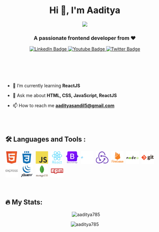<h1 align="center">Hi 👋, I'm Aaditya</h1>

<div id="header" align="center">
  <img src="https://media.giphy.com/media/M9gbBd9nbDrOTu1Mqx/giphy.gif" width="100"/>
</div>

<h3 align="center">A passionate frontend developer from ❤</h3>


<div id="badges" align="center">
  <a href="https://www.linkedin.com/in/aaditya-aaditya-759581207">
    <img src="https://img.shields.io/badge/LinkedIn-blue?style=for-the-badge&logo=linkedin&logoColor=white" alt="LinkedIn Badge"/>
  </a>
  <a href="your-youtube-URL">
    <img src="https://img.shields.io/badge/YouTube-red?style=for-the-badge&logo=youtube&logoColor=white" alt="Youtube Badge"/>
  </a>
  <a href="https://twitter.com/Aaditya45171299">
    <img src="https://img.shields.io/badge/Twitter-blue?style=for-the-badge&logo=twitter&logoColor=white" alt="Twitter Badge"/>
  </a>
</div>

<div align="center">
    <img src="https://komarev.com/ghpvc/?username=Aaditya785&style=flat-square&color=blue" alt=""/>
</div>

<br/>
<br/>
<br/>
<br/>

- 🌱 I’m currently learning **ReactJS**

- 💬 Ask me about **HTML, CSS, JavaScript, ReactJS**

- 📫 How to reach me **aadityasandil5@gmail.com**
</p>

<br/>
<br/>

## :hammer_and_wrench: Languages and Tools :
<div>
  <img src="https://github.com/devicons/devicon/blob/master/icons/html5/html5-original.svg" title="HTML5" alt="HTML" width="40" height="40"/>&nbsp;
  <img src="https://github.com/devicons/devicon/blob/master/icons/css3/css3-plain-wordmark.svg"  title="CSS3" alt="CSS" width="40" height="40"/>&nbsp;
  <img src="https://github.com/devicons/devicon/blob/master/icons/javascript/javascript-original.svg" title="JavaScript" alt="JavaScript" width="40" height="40"/>&nbsp;
  <img src="https://github.com/devicons/devicon/blob/master/icons/react/react-original-wordmark.svg" title="React" alt="React" width="40" height="40"/>&nbsp;
  <img src="https://github.com/devicons/devicon/blob/master/icons/bootstrap/bootstrap-original-wordmark.svg" title="Bootstrap" alt="Bootstrap" width="40" height="40"/>&nbsp;
  <img src="https://github.com/devicons/devicon/blob/master/icons/tailwindcss/tailwindcss-original-wordmark.svg" title="TailwindCss" alt="TailwindCSS" width="40" height="40"/>&nbsp;
  <img src="https://github.com/devicons/devicon/blob/master/icons/redux/redux-original.svg" title="Redux" alt="Redux " width="40" height="40"/>&nbsp;
  <img src="https://github.com/devicons/devicon/blob/master/icons/firebase/firebase-plain-wordmark.svg" title="Firebase" alt="Firebase" width="40" height="40"/>&nbsp;
  <img src="https://github.com/devicons/devicon/blob/master/icons/nodejs/nodejs-original-wordmark.svg" title="NodeJS" alt="NodeJS" width="40" height="40"/>&nbsp;
  <img src="https://github.com/devicons/devicon/blob/master/icons/git/git-original-wordmark.svg" title="Git" alt="Git" width="40" height="40"/>&nbsp;
  <img src="https://github.com/devicons/devicon/blob/master/icons/express/express-original-wordmark.svg" title="express" alt="express" width="40" height="40" />&nbsp;
    <img src="https://github.com/devicons/devicon/blob/master/icons/jquery/jquery-original-wordmark.svg" title="express" alt="express" width="40" height="40" />&nbsp;
    <img src="https://github.com/devicons/devicon/blob/master/icons/mongodb/mongodb-original-wordmark.svg" title="express" alt="express" width="40" height="40" />&nbsp;
    <img src="https://github.com/devicons/devicon/blob/master/icons/npm/npm-original-wordmark.svg" title="express" alt="express" width="40" height="40" />&nbsp;
</div>

<br/>
<br/>

## :fire: My Stats:


<p align="center">
    &nbsp;
    <img src="https://github-readme-stats.vercel.app/api?username=aaditya785&&theme=dark&show_icons=true&locale=en"
        alt="aaditya785" />
</p>
<p align="center">
    <img src="https://github-readme-stats.vercel.app/api/top-langs?username=aaditya785&theme=dark&show_icons=true&locale=en&layout=compact"
        alt="aaditya785" />
</p>

